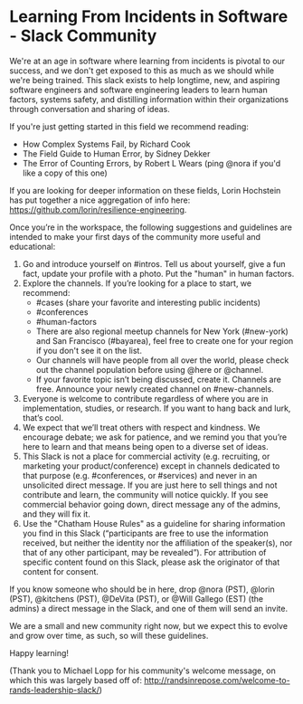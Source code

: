# Learning From Incidents in Software - Slack Community

We're at an age in software where learning from incidents is pivotal to our success, and we don't get exposed to this as much as we should while we're being trained. This slack exists to help longtime, new, and aspiring software engineers and software engineering leaders to learn human factors, systems safety, and distilling information within their organizations through conversation and sharing of ideas.

If you're just getting started in this field we recommend reading: 
* How Complex Systems Fail, by Richard Cook
* The Field Guide to Human Error, by Sidney Dekker 
* The Error of Counting Errors, by Robert L Wears (ping @nora if you'd like a copy of this one)

If you are looking for deeper information on these fields, Lorin Hochstein has put together a nice aggregation of info here: https://github.com/lorin/resilience-engineering. 

Once you’re in the workspace, the following suggestions and guidelines are intended to make your first days of the community more useful and educational:

1. Go and introduce yourself on #intros. Tell us about yourself, give a fun fact, update your profile with a photo. Put the "human" in human factors.
2. Explore the channels. If you’re looking for a place to start, we recommend:
   * #cases (share your favorite and interesting public incidents)
   * #conferences
   * #human-factors
   * There are also regional meetup channels for New York (#new-york) and San Francisco (#bayarea), feel free to create one for your region if you don't see it on the list.
   * Our channels will have people from all over the world, please check out the channel population before using @here or @channel.
   * If your favorite topic isn’t being discussed, create it. Channels are free. Announce your newly created channel on #new-channels.
3. Everyone is welcome to contribute regardless of where you are in implementation, studies, or research. If you want to hang back and lurk, that’s cool.
4. We expect that we’ll treat others with respect and kindness. We encourage debate; we ask for patience, and we remind you that you’re here to learn and that means being open to a diverse set of ideas.
5. This Slack is not a place for commercial activity (e.g. recruiting, or marketing your product/conference) except in channels dedicated to that purpose (e.g. #conferences, or #services) and never in an unsolicited direct message. If you are just here to sell things and not contribute and learn, the community will notice quickly. If you see commercial behavior going down, direct message any of the admins, and they will fix it.
6. Use the "Chatham House Rules" as a guideline for sharing information you find in this Slack (“participants are free to use the information received, but neither the identity nor the affiliation of the speaker(s), nor that of any other participant, may be revealed”). For attribution of specific content found on this Slack, please ask the originator of that content for consent.

If you know someone who should be in here, drop @nora (PST), @lorin (PST), @kitchens (PST), @DeVita (PST), or @Will Gallego (EST) (the admins) a direct message in the Slack, and one of them will send an invite.

We are a small and new community right now, but we expect this to evolve and grow over time, as such, so will these guidelines.

Happy learning!

(Thank you to Michael Lopp for his community's welcome message, on which this was largely based off of: http://randsinrepose.com/welcome-to-rands-leadership-slack/)
